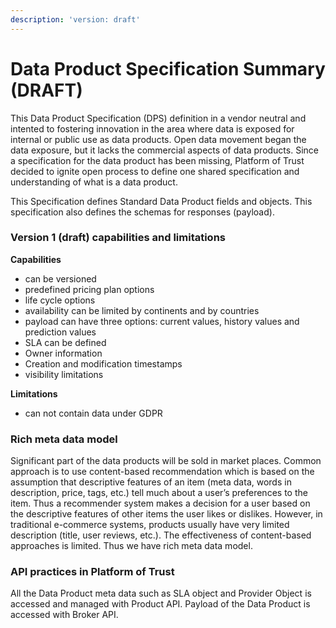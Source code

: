 ```yaml
---
description: 'version: draft'
---
```


# Data Product Specification Summary \(DRAFT\)

This Data Product Specification \(DPS\) definition in a vendor neutral and intented to fostering innovation in the area where data is exposed for internal or public use as data products. Open data movement began the data exposure, but it lacks the commercial aspects of data products. Since a specification for the data product has been missing, Platform of Trust decided to ignite open process to define one shared specification and understanding of what is a data product.

This Specification defines Standard Data Product fields and objects. This specification also defines the schemas for responses \(payload\).

### Version 1 \(draft\) capabilities and limitations

**Capabilities**

* can be versioned
* predefined pricing plan options
* life cycle options
* availability can be limited by continents and by countries
* payload can have three options: current values, history values and prediction values
* SLA can be defined
* Owner information
* Creation and modification timestamps
* visibility limitations

**Limitations**

* can not contain data under GDPR

### Rich meta data model

Significant part of the data products will be sold in market places. Common approach is to use content-based recommendation which is based on the assumption that descriptive features of an item \(meta data, words in description, price, tags, etc.\) tell much about a user’s preferences to the item. Thus a recommender system makes a decision for a user based on the descriptive features of other items the user likes or dislikes. However, in traditional e-commerce systems, products usually have very limited description \(title, user reviews, etc.\). The effectiveness of content-based approaches is limited. Thus we have rich meta data model. 

### API practices in Platform of Trust

All the Data Product meta data such as SLA object and Provider Object is accessed and managed with Product API. Payload of the Data Product is accessed with Broker API. 

### 






